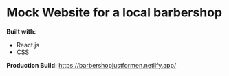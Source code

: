 # Mock Website for a local barbershop

**Built with:**

- React.js
- CSS

**Production Build:**
https://barbershopjustformen.netlify.app/
